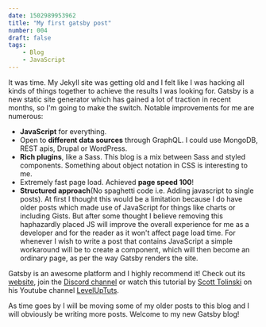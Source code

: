 ```yaml
---
date: 1502989953962
title: "My first gatsby post"
number: 004
draft: false
tags: 
    - Blog
    - JavaScript
---
```


It was time. My Jekyll site was getting old and I felt like I was hacking all kinds of things together to achieve the results I was looking for. Gatsby is a new static site generator which has gained a lot of traction in recent months, so I'm going to make the switch. Notable improvements for me are numerous: 

- **JavaScript** for everything.
- Open to **different data sources** through GraphQL. I could use MongoDB, REST apis, Drupal or WordPress.
- **Rich plugins**, like a Sass. This blog is a mix between Sass and styled components. Something about object notation in CSS is interesting to me.
- Extremely fast page load. Achieved **page speed 100**!
- **Structured approach**(No spaghetti code i.e. Adding javascript to single posts). At first I thought this would be a limitation because I do have older posts which made use of JavaScript for things like charts or including Gists. But after some thought I believe removing this haphazardly placed JS will improve the overall experience for me as a developer and for the reader as it won't affect page load time. For whenever I wish to write a post that contains JavaScript a simple workaround will be to create a component, which will then become an ordinary page, as per the way Gatsby renders the site.

Gatsby is an awesome platform and I highly recommend it! Check out its [website](https://www.gatsbyjs.org), join the [Discord channel](https://discordapp.com/invite/0ZcbPKXt5bZjGY5n) or watch this tutorial by [Scott Tolinski](http://scotttolinski.com/) on his Youtube channel [LevelUpTuts](https://www.youtube.com/watch?v=b2H7fWhQcdE).

As time goes by I will be moving some of my older posts to this blog and I will obviously be writing more posts. Welcome to my new Gatsby blog!